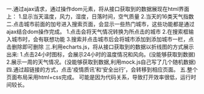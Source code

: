 一.通过ajax请求，通过操作dom元素，将从接口获取到的数据展现在html界面上：
   1.显示当天温度，风力，湿度，日落时间，空气质量
   2.当天的16类天气指数
二.点击城市前面的加号进入搜索页面，会显示一些热门城市，这些功能都是通过ajax结合dom操作完成。
   1.点击会将天气情况转换为所点击的城市
   2.在搜索框输入城市时，会有联想功能
   3.搜索并点击城市后会将城市添加到添加城市一栏，点击删除即可删除
三.利用echarts.js，将从接口获取到的数据以折线图的方式展示出来:
   1.点击24小时图标，会展示24小时的温度情况和风向。(没能够获取到数据)
   2.展示一周的天气情况。(没能够获取到数据,利用mock.js自己写了几个随机数据)
四.通过超链接的方式，点击‘疫情质讯’和‘安全出行’，会转移到相应页面。
五.整个页面布局采用html+css完成。
可能是因为代码关系，导致打开效率很低，运行时间较长。